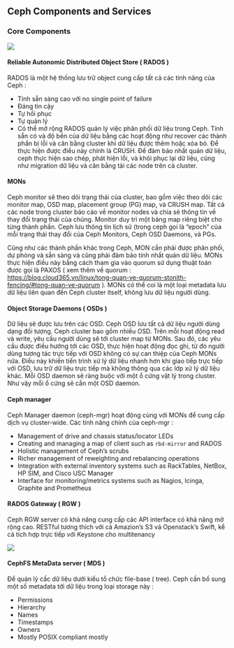 ## Ceph Components and Services

### Core Components

<img src="https://github.com/vjnkvt/Images/blob/master/cephar.png">

#### Reliable Autonomic Distributed Object Store ( RADOS ) 
RADOS là một hệ thống lưu trữ object cung cấp tất cả các tính năng của Ceph : 
-	Tính sẵn sàng cao với no single point of failure
-	Đáng tin cậy
-	Tự hồi phục
-	Tự quản lý
-	Có thể mở rộng
RADOS quản lý việc phân phối dữ liệu trong Ceph.  Tính sẵn có và độ bền của dữ liệu bằng các hoạt động như recover các thành phần bị lỗi và cân bằng cluster khi dữ liệu được thêm hoặc xóa bỏ. Để thực hiện được điều này chính là CRUSH. Để đảm bảo nhất quán dữ liệu, ceph thực hiện sao chép, phát hiện lỗi, và khôi phục lại dữ liệu, cũng như migration dữ liệu và cân bằng tải các node trên cả cluster.
#### MONs
Ceph monitor sẽ theo dõi trạng thái của cluster, bao gồm việc theo dõi các monitor map, OSD map, placement group (PG) map, và CRUSH map. Tất cả các node trong cluster báo cáo về monitor nodes và chia sẻ thông tin về thay đổi trạng thái của chúng. Monitor duy trì một bảng map riêng biệt cho từng thành phần. Ceph lưu thông tin lịch sử (trong ceph gọi là “epoch” của mỗi trạng thái thay đổi của Ceph Monitors, Ceph OSD Daemons, và PGs.

Cũng như các thành phần khác trong Ceph, MON cần phải được phân phối, dự phòng và sẵn sàng và cũng phải đảm bảo tính nhất quán dữ liệu. MONs thực hiện điều này bằng cách tham gia vào quorum sử dụng thuật toán được gọi là PAXOS ( xem thêm về quorum : https://blog.cloud365.vn/linux/tong-quan-ve-quorum-stonith-fencing/#tong-quan-ve-quorum ). MONs có thể coi là một loại metadata lưu dữ liệu liên quan đến Ceph cluster itself, không lưu dữ liệu người dùng.
#### Object Storage Daemons ( OSDs )
Dữ liệu sẽ được lưu trên các OSD. Ceph OSD lưu tất cả dữ liệu người dùng dạng đối tượng. Ceph cluster bao gồm nhiều OSD. Trên mỗi hoạt động read và write, yêu cầu người dùng sẽ tới cluster map từ MONs. Sau đó, các yêu cầu được điều hướng tới các OSD, thực hiện hoạt động đọc ghi, từ đó người dùng tương tác trực tiếp với OSD không có sự can thiệp của Ceph MONs nữa. Điều này khiến tiến trình xử lý dữ liệu nhanh hơn khi giao tiếp trực tiếp với OSD, lưu trữ dữ liệu trực tiếp mà không thông qua các lớp xử lý dữ liệu khác. Mỗi OSD daemon sẽ ràng buộc với một ổ cứng vật lý trong cluster. Như vậy mỗi ổ cứng sẽ cần một OSD daemon.
#### Ceph manager 
Ceph Manager daemon (ceph-mgr) hoạt động cùng với MONs để cung cấp dịch vụ cluster-wide. Các tính năng chính của ceph-mgr : 
- Management of drive and chassis status/locator LEDs
- Creating and managing a map of client such as ``rbd-mirror`` and RADOS
- Holistic management of Ceph’s scrubs
- Richer management of reweighting and rebalancing operations
- Integration with external inventory systems such as RackTables, NetBox, HP SIM, and Cisco USC Manager
- Interface for monitoring/metrics systems such as Nagios, Icinga, Graphite and Prometheus
#### RADOS Gateway ( RGW ) 
Ceph RGW server có khả năng cung cấp các API interface có khả năng mở rộng cao. RESTful tương thích với cả Amazion’s S3 và Openstack’s Swift, kể cả tích hợp trực tiếp với Keystone cho multitenancy

<img src="https://github.com/vjnkvt/Images/blob/master/RGW.png">

#### CephFS MetaData server ( MDS )

Để quản lý cấc dữ liệu dưới kiểu tổ chức file-base ( tree). Ceph cần bổ sung một số metadata tới dữ liệu trong loại storage này : 

- Permissions
- Hierarchy
- Names
- Timestamps
- Owners
- Mostly POSIX compliant mostly 
